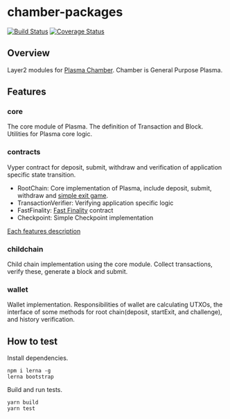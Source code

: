 chamber-packages
=====

[![Build Status](https://travis-ci.org/cryptoeconomicslab/chamber-packages.svg?branch=master)](https://travis-ci.org/cryptoeconomicslab/chamber-packages)
[![Coverage Status](https://coveralls.io/repos/github/cryptoeconomicslab/chamber-packages/badge.svg?branch=master)](https://coveralls.io/github/cryptoeconomicslab/chamber-packages?branch=master)


## Overview

Layer2 modules for [Plasma Chamber](https://github.com/cryptoeconomicslab/plasma-chamber).
Chamber is General Purpose Plasma.


## Features

### core

The core module of Plasma.
The definition of Transaction and Block.
Utilities for Plasma core logic.

### contracts

Vyper contract for deposit, submit, withdraw and verification of application specific state transition.

- RootChain: Core implementation of Plasma, include deposit, submit, withdraw and [simple exit game](https://github.com/cryptoeconomicslab/plasma-chamber/wiki/Exit-Game).
- TransactionVerifier: Verifying application specific logic
- FastFinality: [Fast Finality](https://github.com/cryptoeconomicslab/plasma-chamber/wiki/Plasma-Fast-Finality) contract
- Checkpoint: Simple Checkpoint implementation

[Each features description](https://github.com/cryptoeconomicslab/plasma-chamber/wiki)

### childchain

Child chain implementation using the core module.
Collect transactions, verify these, generate a block and submit.

### wallet

Wallet implementation.
Responsibilities of wallet are calculating UTXOs,
the interface of some methods for root chain(deposit, startExit, and challenge), and history verification.

## How to test

Install dependencies.

```
npm i lerna -g
lerna bootstrap
```

Build and run tests.

```
yarn build
yarn test
```
